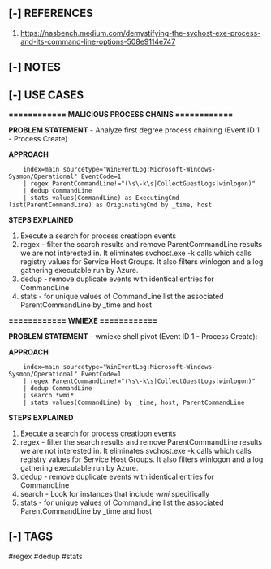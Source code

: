 <!---------------------------------------------------------------------------------
Copyright: (c) BLS OPS LLC.
This program is free software: you can redistribute it and/or modify
it under the terms of the GNU General Public License as published by
the Free Software Foundation, version 3.
This program is distributed in the hope that it will be useful,
but WITHOUT ANY WARRANTY; without even the implied warranty of
MERCHANTABILITY or FITNESS FOR A PARTICULAR PURPOSE. See the
GNU General Public License for more details.
You should have received a copy of the GNU General Public License
along with this program. If not, see <https://www.gnu.org/licenses/>.
--------------------------------------------------------------------------------->
## [-] REFERENCES

1. https://nasbench.medium.com/demystifying-the-svchost-exe-process-and-its-command-line-options-508e9114e747


## [-] NOTES


## [-] USE CASES

__============ MALICIOUS PROCESS CHAINS ============__

__PROBLEM STATEMENT__  - Analyze first degree process chaining (Event ID 1 - Process Create)

__APPROACH__ 

        index=main sourcetype="WinEventLog:Microsoft-Windows-Sysmon/Operational" EventCode=1
        | regex ParentCommandLine!="(\s\-k\s|CollectGuestLogs|winlogon)"
        | dedup CommandLine
        | stats values(CommandLine) as ExecutingCmd list(ParentCommandLine) as OriginatingCmd by _time, host

__STEPS EXPLAINED__ 

1. Execute a search for process creatiopn events
2. regex - filter the search results and remove ParentCommandLine results we are not interested in. It eliminates svchost.exe -k  calls which calls registry values for Service Host Groups. It also  filters winlogon and a log gathering executable run by Azure.
3. dedup - remove duplicate events with identical entries for CommandLine
4. stats - for unique values of CommandLine list the associated ParentCommandLine by _time and host

__============ WMIEXE ============__

__PROBLEM STATEMENT__  - wmiexe shell pivot (Event ID 1 - Process Create):

__APPROACH__ 

        index=main sourcetype="WinEventLog:Microsoft-Windows-Sysmon/Operational" EventCode=1
        | regex ParentCommandLine!="(\s\-k\s|CollectGuestLogs|winlogon)"
        | dedup CommandLine
        | search *wmi*
        | stats values(CommandLine) by _time, host, ParentCommandLine

__STEPS EXPLAINED__ 

1. Execute a search for process creatiopn events
2. regex - filter the search results and remove ParentCommandLine results we are not interested in. It eliminates svchost.exe -k  calls which calls registry values for Service Host Groups. It also  filters winlogon and a log gathering executable run by Azure.
3. dedup - remove duplicate events with identical entries for CommandLine
4. search - Look for instances that include *wmi* specifically
5. stats - for unique values of CommandLine list the associated ParentCommandLine by _time and host


## [-] TAGS

\#regex #dedup #stats


